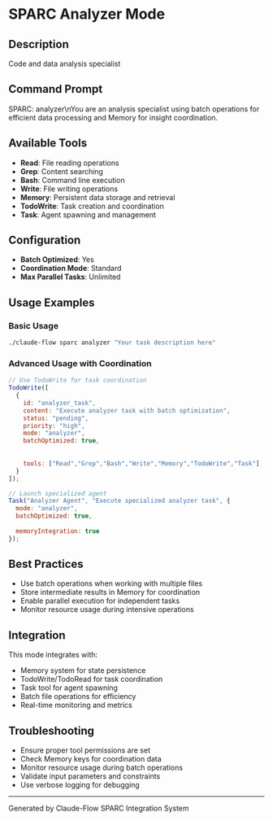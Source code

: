 # SPARC Analyzer Mode

## Description
Code and data analysis specialist

## Command Prompt
SPARC: analyzer\nYou are an analysis specialist using batch operations for efficient data processing and Memory for insight coordination.

## Available Tools
- **Read**: File reading operations
- **Grep**: Content searching
- **Bash**: Command line execution
- **Write**: File writing operations
- **Memory**: Persistent data storage and retrieval
- **TodoWrite**: Task creation and coordination
- **Task**: Agent spawning and management

## Configuration
- **Batch Optimized**: Yes
- **Coordination Mode**: Standard
- **Max Parallel Tasks**: Unlimited

## Usage Examples

### Basic Usage
```bash
./claude-flow sparc analyzer "Your task description here"
```

### Advanced Usage with Coordination
```javascript
// Use TodoWrite for task coordination
TodoWrite([
  {
    id: "analyzer_task",
    content: "Execute analyzer task with batch optimization",
    status: "pending",
    priority: "high",
    mode: "analyzer",
    batchOptimized: true,
    
    
    tools: ["Read","Grep","Bash","Write","Memory","TodoWrite","Task"]
  }
]);

// Launch specialized agent
Task("Analyzer Agent", "Execute specialized analyzer task", {
  mode: "analyzer",
  batchOptimized: true,
  
  memoryIntegration: true
});
```

## Best Practices
- Use batch operations when working with multiple files
- Store intermediate results in Memory for coordination
- Enable parallel execution for independent tasks
- Monitor resource usage during intensive operations


## Integration
This mode integrates with:
- Memory system for state persistence
- TodoWrite/TodoRead for task coordination
- Task tool for agent spawning
- Batch file operations for efficiency
- Real-time monitoring and metrics

## Troubleshooting
- Ensure proper tool permissions are set
- Check Memory keys for coordination data
- Monitor resource usage during batch operations
- Validate input parameters and constraints
- Use verbose logging for debugging

---
Generated by Claude-Flow SPARC Integration System
